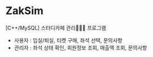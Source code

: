 # ZakSim
[C++/MySQL] 스터디카페 관리👩🏻‍⚖️ 프로그램 
 - 사용자 : 입실/퇴실, 티켓 구매, 좌석 선택, 문의사항
 - 관리자 : 좌석 상태 확인, 회원정보 조회, 매출액 조회, 문의사항
